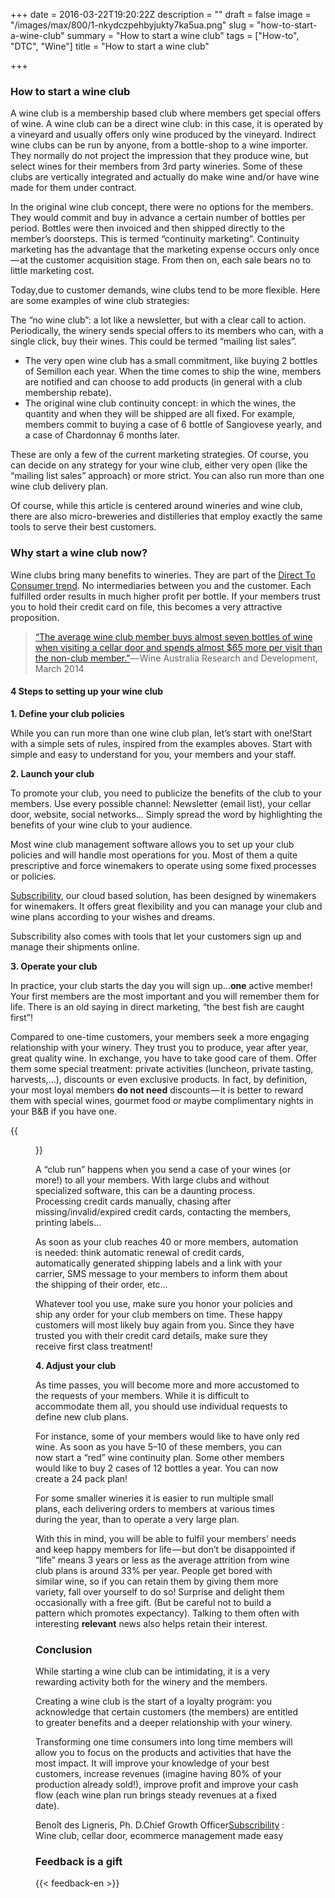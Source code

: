 +++
date = 2016-03-22T19:20:22Z
description = ""
draft = false
image = "/images/max/800/1-nkydczpehbyjukty7ka5ua.png"
slug = "how-to-start-a-wine-club"
summary = "How to start a wine club"
tags = ["How-to", "DTC", "Wine"]
title = "How to start a wine club"

+++


### How to start a wine club

A wine club is a membership based club where members get special offers of wine. A wine club can be a direct wine club: in this case, it is operated by a vineyard and usually offers only wine produced by the vineyard. Indirect wine clubs can be run by anyone, from a bottle-shop to a wine importer. They normally do not project the impression that they produce wine, but select wines for their members from 3rd party wineries. Some of these clubs are vertically integrated and actually do make wine and/or have wine made for them under contract.

In the original wine club concept, there were no options for the members. They would commit and buy in advance a certain number of bottles per period. Bottles were then invoiced and then shipped directly to the member’s doorsteps. This is termed “continuity marketing”. Continuity marketing has the advantage that the marketing expense occurs only once — at the customer acquisition stage. From then on, each sale bears no to little marketing cost.

Today,due to customer demands, wine clubs tend to be more flexible. Here are some examples of wine club strategies:

The “no wine club”: a lot like a newsletter, but with a clear call to action. Periodically, the winery sends special offers to its members who can, with a single click, buy their wines. This could be termed “mailing list sales”.

* The very open wine club has a small commitment, like buying 2 bottles of Semillon each year. When the time comes to ship the wine, members are notified and can choose to add products (in general with a club membership rebate).
* The original wine club continuity concept: in which the wines, the quantity and when they will be shipped are all fixed. For example, members commit to buying a case of 6 bottle of Sangiovese yearly, and a case of Chardonnay 6 months later.

These are only a few of the current marketing strategies. Of course, you can decide on any strategy for your wine club, either very open (like the “mailing list sales” approach) or more strict. You can also run more than one wine club delivery plan.

Of course, while this article is centered around wineries and wine club, there are also micro-breweries and distilleries that employ exactly the same tools to serve their best customers.

### Why start a wine club now?

Wine clubs bring many benefits to wineries. They are part of the [Direct To Consumer trend](what-direct-to-consumer-dtc-represents-for-genuine-wine-makers.md). No intermediaries between you and the customer. Each fulfilled order results in much higher profit per bottle. If your members trust you to hold their credit card on file, this becomes a very attractive proposition.

> [“The average wine club member buys almost seven bottles of wine when visiting a cellar door and spends almost $65 more per visit than the non-club member.”](http://research.wineaustralia.com/boosting-sales-and-brand-loyalty-with-cellar-doors-and-wine-clubs/)— Wine Australia Research and Development, March 2014

#### 4 Steps to setting up your wine club

**1. Define your club policies**

While you can run more than one wine club plan, let’s start with one!Start with a simple sets of rules, inspired from the examples aboves. Start with simple and easy to understand for you, your members and your staff.

**2. Launch your club**

To promote your club, you need to publicize the benefits of the club to your members. Use every possible channel: Newsletter (email list), your cellar door, website, social networks… Simply spread the word by highlighting the benefits of your wine club to your audience.

Most wine club management software allows you to set up your club policies and will handle most operations for you. Most of them a quite prescriptive and force winemakers to operate using some fixed processes or policies.

[Subscribility](http://subscribility.com/), our cloud based solution, has been designed by winemakers for winemakers. It offers great flexibility and you can manage your club and wine plans according to your wishes and dreams.

Subscribility also comes with tools that let your customers sign up and manage their shipments online.

**3. Operate your club**

In practice, your club starts the day you will sign up…**one** active member! Your first members are the most important and you will remember them for life. There is an old saying in direct marketing, “the best fish are caught first”!

Compared to one-time customers, your members seek a more engaging relationship with your winery. They trust you to produce, year after year, great quality wine. In exchange, you have to take good care of them. Offer them some special treatment: private activities (luncheon, private tasting, harvests,…), discounts or even exclusive products. In fact, by definition, your most loyal members **do not need** discounts — it is better to reward them with special wines, gourmet food or maybe complimentary nights in your B&B if you have one.

{{<figure src="/images/max/800/1-dkl1vgthuyaq729e8m29sg.jpg" caption="(Four Winds Vineyards)[http://fourwindsvineyard.com.au/] are wine club champs. They know how to make their members feel&nbsp;welcome." >}}

A “club run” happens when you send a case of your wines (or more!) to all your members. With large clubs and without specialized software, this can be a daunting process. Processing credit cards manually, chasing after missing/invalid/expired credit cards, contacting the members, printing labels…

As soon as your club reaches 40 or more members, automation is needed: think automatic renewal of credit cards, automatically generated shipping labels and a link with your carrier, SMS message to your members to inform them about the shipping of their order, etc…

Whatever tool you use, make sure you honor your policies and ship any order for your club members on time. These happy customers will most likely buy again from you. Since they have trusted you with their credit card details, make sure they receive first class treatment!

**4. Adjust your club**

As time passes, you will become more and more accustomed to the requests of your members. While it is difficult to accommodate them all, you should use individual requests to define new club plans.

For instance, some of your members would like to have only red wine. As soon as you have 5–10 of these members, you can now start a “red” wine continuity plan. Some other members would like to buy 2 cases of 12 bottles a year. You can now create a 24 pack plan!

For some smaller wineries it is easier to run multiple small plans, each delivering orders to members at various times during the year, than to operate a very large plan.

With this in mind, you will be able to fulfil your members’ needs and keep happy members for life — but don’t be disappointed if “life” means 3 years or less as the average attrition from wine club plans is around 33% per year. People get bored with similar wine, so if you can retain them by giving them more variety, fall over yourself to do so! Surprise and delight them occasionally with a free gift. (But be careful not to build a pattern which promotes expectancy). Talking to them often with interesting **relevant** news also helps retain their interest.

### Conclusion

While starting a wine club can be intimidating, it is a very rewarding activity both for the winery and the members.

Creating a wine club is the start of a loyalty program: you acknowledge that certain customers (the members) are entitled to greater benefits and a deeper relationship with your winery.

Transforming one time consumers into long time members will allow you to focus on the products and activities that have the most impact. It will improve your knowledge of your best customers, increase revenues (imagine having 80% of your production already sold!), improve profit and improve your cash flow (each wine plan run brings steady revenues at a fixed date).

Benoît des Ligneris, Ph. D.Chief Growth Officer[Subscribility](http://subscribility.com/) : Wine club, cellar door, ecommerce management made easy

### Feedback is a gift
{{< feedback-en >}}


